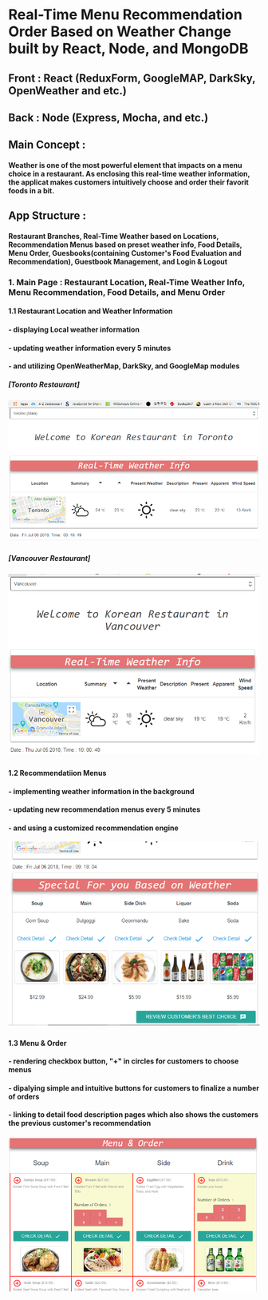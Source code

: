 # Real-Time Menu Recommendation Order Based on Weather Change built by React, Node, and MongoDB

## Front : React (ReduxForm, GoogleMAP, DarkSky, OpenWeather and etc.)
## Back : Node (Express, Mocha, and etc.)

## Main Concept :
#### Weather is one of the most powerful element that impacts on a menu choice in a restaurant. As enclosing this real-time weather information, the applicat makes customers intuitively choose and order their favorit foods in a bit.

## App Structure :
#### Restaurant Branches, Real-Time Weather based on Locations, Recommendation Menus based on preset weather info, Food Details, Menu Order, Guesbooks(containing Customer's Food Evaluation and Recommendation), Guestbook Management, and Login & Logout

### 1. Main Page : Restaurant Location, Real-Time Weather Info, Menu Recommendation, Food Details, and Menu Order
#### 1.1 Restaurant Location and Weather Information
####      - displaying Local weather information 
####      - updating weather information every 5 minutes 
####      - and utilizing OpenWeatherMap, DarkSky, and GoogleMap modules
##### [Toronto Restaurant]
##### ![Main Page1](weather_t.PNG)
##### [Vancouver Restaurant]
##### ![Main_Page2](weather_v.PNG)
#### 1.2 Recommendatiion Menus  
####      - implementing weather information in the background
####      - updating new recommendation menus every 5 minutes
####      - and using a customized recommendation engine
##### ![Recommendation_Menu](menu_recommendation.PNG)
#### 1.3 Menu & Order  
####      - rendering checkbox button, "+" in circles for customers to choose menus
####      - dipalying simple and intuitive buttons for customers to finalize a number of orders
####      - linking to detail food description pages which also shows the customers the previous customer's recommendation
##### ![Menu_Order](menu_order.PNG)
